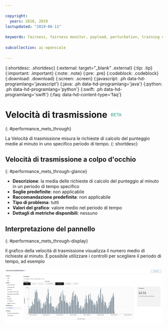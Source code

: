 ```yaml
---

copyright:
  years: 2018, 2019
lastupdated: "2019-06-11"

keywords: fairness, fairness monitor, payload, perturbation, training data, performance, throughput

subcollection: ai-openscale

---
```


{:shortdesc: .shortdesc}
{:external: target="_blank" .external}
{:tip: .tip}
{:important: .important}
{:note: .note}
{:pre: .pre}
{:codeblock: .codeblock}
{:download: .download}
{:screen: .screen}
{:javascript: .ph data-hd-programlang='javascript'}
{:java: .ph data-hd-programlang='java'}
{:python: .ph data-hd-programlang='python'}
{:swift: .ph data-hd-programlang='swift'}
{:faq: data-hd-content-type='faq'}

# Velocità di trasmissione ![tag beta](images/beta.png)
{: #performance_mets_through}

La Velocità di trasmissione misura le richieste di calcolo del punteggio medie al minuto in uno specifico periodo di tempo.
{: shortdesc}

## Velocità di trasmissione a colpo d'occhio
{: #performance_mets_through-glance}

- **Descrizione**: la media delle richieste di calcolo del punteggio al minuto in un periodo di tempo specifico
- **Soglie predefinite**: non applicabile
- **Raccomandazione predefinita**: non applicabile
- **Tipo di problema**: tutti
- **Valori del grafico**: valore medio nel periodo di tempo
- **Dettagli di metriche disponibili**: nessuno

## Interpretazione del pannello
{: #performance_mets_through-display}

Il grafico della velocità di trasmissione visualizza il numero medio di richieste al minuto. È possibile utilizzare i controlli per scegliere il periodo di tempo, ad esempio 

![grafico prestazioni](images/performance_metrics_001.png)
